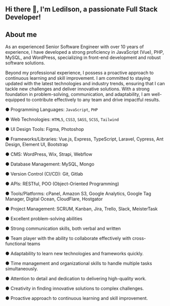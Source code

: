 ## Hi there 👋, I'm Ledilson, a passionate Full Stack Developer!

## About me

As an experienced Senior Software Engineer with over 10 years of experience, I have developed a strong proficiency in JavaScript (Vue), PHP, MySQL, and WordPress, specializing in front-end development and robust software solutions. 

Beyond my professional experience, I possess a proactive approach to continuous learning and skill improvement. I am committed to staying updated with the latest technologies and industry trends, ensuring that I can tackle new challenges and deliver innovative solutions. With a strong foundation in problem-solving, communication, and adaptability, I am well-equipped to contribute effectively to any team and drive impactful results.

● Programming Languages: `JavaScript`, `PHP`

● Web Technologies: `HTML5`, `CSS3`, `SASS`, `SCSS`, `Tailwind`

● UI Design Tools: Figma, Photoshop

● Frameworks/Libraries: Vue.js, Express, TypeScript, Laravel, Cypress, Ant Design, Element UI, Bootstrap

● CMS: WordPress, Wix, Strapi, Webflow

● Database Management: MySQL, Mongo

● Version Control (CI/CD): Git, Gitlab

● APIs: RESTful, POO (Object-Oriented Programming)

● Tools/Platforms: cPanel, Amazon S3, Google Analytics, Google Tag Manager, Digital Ocean, CloudFlare, Hostgator

● Project Management: SCRUM, Kanban, Jira, Trello, Slack, MeisterTask

● Excellent problem-solving abilities

● Strong communication skills, both verbal and written

● Team player with the ability to collaborate effectively with cross-functional teams

● Adaptability to learn new technologies and frameworks quickly.

● Time management and organizational skills to handle multiple tasks simultaneously.

● Attention to detail and dedication to delivering high-quality work.

● Creativity in finding innovative solutions to complex challenges.

● Proactive approach to continuous learning and skill improvement.

<!--
**leddemotta/leddemotta** is a ✨ _special_ ✨ repository because its `README.md` (this file) appears on your GitHub profile.

Here are some ideas to get you started:

- 🔭 I’m currently working on ...
- 🌱 I’m currently learning ...
- 👯 I’m looking to collaborate on ...
- 🤔 I’m looking for help with ...
- 💬 Ask me about ...
- 📫 How to reach me: ...
- 😄 Pronouns: ...
- ⚡ Fun fact: ...
-->
